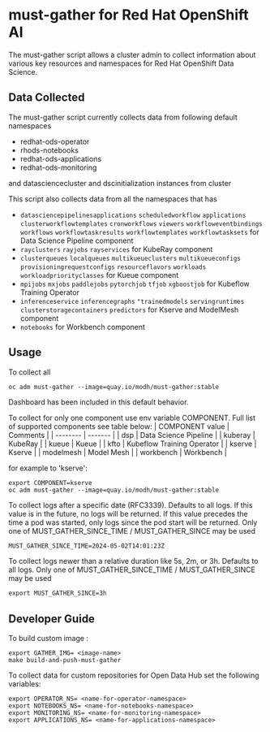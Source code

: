 # must-gather for Red Hat OpenShift AI

The must-gather script allows a cluster admin to collect information about various key resources and namespaces
for Red Hat OpenShift Data Science.

## Data Collected

The must-gather script currently collects data from following default namespaces

- redhat-ods-operator
- rhods-notebooks
- redhat-ods-applications
- redhat-ods-monitoring

and datasciencecluster and dscinitialization instances from cluster

This script also collects data from all the namespaces that has

- `datasciencepipelinesapplications` `scheduledworkflow` `applications` `clusterworkflowtemplates` `cronworkflows` `viewers` `workfloweventbindings` `workflows` `workflowtaskresults` `workflowtemplates` `workflowtasksets` for Data Science Pipeline component
- `rayclusters` `rayjobs` `rayservices` for KubeRay component
- `clusterqueues` `localqueues` `multikueueclusters` `multikueueconfigs` `provisioningrequestconfigs` `resourceflavors` `workloads` `workloadpriorityclasses` for Kueue component
- `mpijobs` `mxjobs` `paddlejobs` `pytorchjob` `tfjob` `xgboostjob`  for Kubeflow Training Operator
- `inferenceservice` `inferencegraphs` `"trainedmodels` `servingruntimes` `clusterstoragecontainers` `predictors` for Kserve and ModelMesh component
- `notebooks` for Workbench component

## Usage

To collect all

```
oc adm must-gather --image=quay.io/modh/must-gather:stable
```

Dashboard has been included in this default behavior.

To collect for only one component use env variable COMPONENT.
Full list of supported components see table below:
| COMPONENT value    | Comments |
| -------- | ------- |
| dsp  | Data Science Pipeline    |
| kuberay |  KubeRay     |
| kueue    | Kueue    |
| kfto | Kubeflow Training Operator |
| kserve    | Kserve    |
| modelmesh  | Model Mesh   |
| workbench | Workbench    |

for example to 'kserve':

```
export COMPONENT=kserve
oc adm must-gather --image=quay.io/modh/must-gather:stable
```

To collect logs after a specific date (RFC3339).
Defaults to all logs.
If this value is in the future, no logs will be returned.
If this value precedes the time a pod was started, only logs since the pod start will be returned.
Only one of MUST_GATHER_SINCE_TIME / MUST_GATHER_SINCE may be used

```cmd
MUST_GATHER_SINCE_TIME=2024-05-02T14:01:23Z
```

To collect logs newer than a relative duration like 5s, 2m, or 3h.
Defaults to all logs.
Only one of MUST_GATHER_SINCE_TIME / MUST_GATHER_SINCE may be used

```cmd
export MUST_GATHER_SINCE=3h
```

## Developer Guide

To build custom image :

```
export GATHER_IMG= <image-name>
make build-and-push-must-gather

```

To collect data for custom repositories for Open Data Hub set the following variables:

```
export OPERATOR_NS= <name-for-operator-namespace>
export NOTEBOOKS_NS= <name-for-notebooks-namespace>
export MONITORING_NS= <name-for-monitoring-namespace>
export APPLICATIONS_NS= <name-for-applications-namespace>

```
